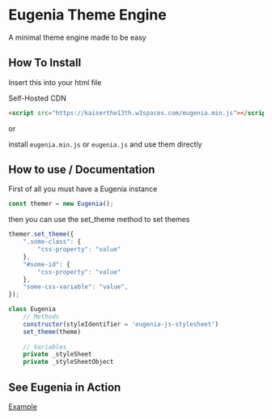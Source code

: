 # Eugenia Theme Engine

A minimal theme engine made to be easy

## How To Install

Insert this into your html file

Self-Hosted CDN
```html
<script src="https://kaiserthe13th.w3spaces.com/eugenia.min.js"></script>
```

or

install ```eugenia.min.js``` or ```eugenia.js``` and use them directly

## How to use / Documentation

First of all you must have a Eugenia instance

```js
const themer = new Eugenia();
```

then you can use the set_theme method to set themes

```js
themer.set_theme({
	".some-class": {
		"css-property": "value"
	},
	"#some-id": {
		"css-property": "value"
	},
	"some-css-variable": "value",
});
```

```js
class Eugenia
	// Methods
	constructor(styleIdentifier = 'eugenia-js-stylesheet')
	set_theme(theme)
	
	// Variables
	private _styleSheet
	private _styleSheetObject
```

## See Eugenia in Action

[Example](https://kaiserthe13th.w3spaces.com/eugenia.index.html)
